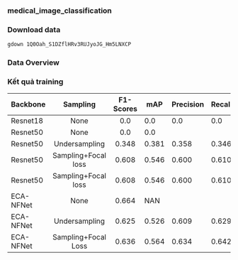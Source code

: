### medical_image_classification

### Download data

```bash
gdown 1Q0Oah_S1DZflHRv3RUJyoJG_Hm5LNXCP
```

### Data Overview


### Kết quả training
|Backbone   |Sampling            | F1-Scores     |  mAP| Precision| Recall|
|-----------|:------------------:|:-------------:|-----|----------|-------|
|Resnet18   |None                |0.0            |  0.0|       0.0|    0.0|
|Resnet50   |None                |0.0            |  0.0|          |       |
|Resnet50   |Undersampling       |0.348          |0.381|     0.358|  0.346|
|Resnet50   |Sampling+Focal loss |0.608          |0.546|     0.600|  0.610|
|Resnet50   |Sampling+Focal loss |0.608          |0.546|     0.600|  0.610|
|ECA-NFNet  |None                |0.664          |NAN  |          |       |
|ECA-NFNet  |Undersampling       |0.625          |0.526|     0.609|  0.629|
|ECA-NFNet  |Sampling+Focal Loss |0.636          |0.564|     0.634|  0.642|

